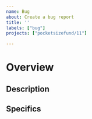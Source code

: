 ```yaml
---
name: Bug
about: Create a bug report
title: ''
labels: ["bug"]
projects: ["pocketsizefund/11"]

---
```


# Overview

## Description

<!-- Write a few sentences for context of what is happening versus the expected behavior. -->

## Specifics

<!-- Provide bullet point details and steps to reproduce. -->